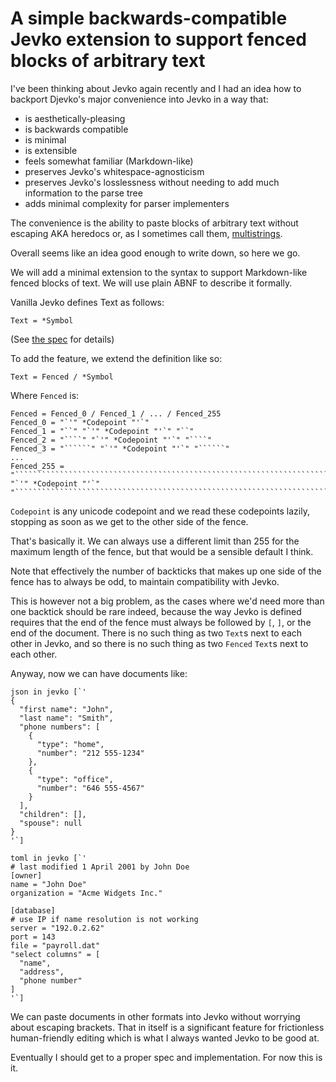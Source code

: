 # A simple backwards-compatible Jevko extension to support fenced blocks of arbitrary text

I've been thinking about Jevko again recently and I had an idea how to backport Djevko's major convenience into Jevko in a way that:

* is aesthetically-pleasing 
* is backwards compatible
* is minimal
* is extensible
* feels somewhat familiar (Markdown-like)
* preserves Jevko's whitespace-agnosticism
* preserves Jevko's losslessness without needing to add much information to the parse tree
* adds minimal complexity for parser implementers

The convenience is the ability to paste blocks of arbitrary text without escaping AKA heredocs or, as I sometimes call them, [multistrings](https://djedr.github.io/posts/multistrings-2023-05-25.html).

Overall seems like an idea good enough to write down, so here we go.

We will add a minimal extension to the syntax to support Markdown-like fenced blocks of text. We will use plain ABNF to describe it formally.

Vanilla Jevko defines Text as follows:

```abnf
Text = *Symbol
```

(See [the spec](https://jevko.org/spec.html) for details)

To add the feature, we extend the definition like so:

```abnf
Text = Fenced / *Symbol
```

Where `Fenced` is:

```abnf
Fenced = Fenced_0 / Fenced_1 / ... / Fenced_255
Fenced_0 = "`'" *Codepoint "'`"
Fenced_1 = "``" "`'" *Codepoint "'`" "``"
Fenced_2 = "````" "`'" *Codepoint "'`" "````"
Fenced_3 = "``````" "`'" *Codepoint "'`" "``````"
...
Fenced_255 = "``````````````````````````````````````````````````````````````````````````````````````````````````````````````````````````````````````````````````````````````````````````````````````````````````````````````````````````````````````````````````````````````````````````````````````````````````````````````````````````````````````````````````````````````````````````````````````````````````````````````````````````````````````````````````````````````````````````````````````````````````````````````````````````````" "`'" *Codepoint "'`" "``````````````````````````````````````````````````````````````````````````````````````````````````````````````````````````````````````````````````````````````````````````````````````````````````````````````````````````````````````````````````````````````````````````````````````````````````````````````````````````````````````````````````````````````````````````````````````````````````````````````````````````````````````````````````````````````````````````````````````````````````````````````````````````````"
```

`Codepoint` is any unicode codepoint and we read these codepoints lazily, stopping as soon as we get to the other side of the fence.

That's basically it. We can always use a different limit than 255 for the maximum length of the fence, but that would be a sensible default I think.

Note that effectively the number of backticks that makes up one side of the fence has to always be odd, to maintain compatibility with Jevko.

This is however not a big problem, as the cases where we'd need more than one backtick should be rare indeed, because the way Jevko is defined requires that the end of the fence must always be followed by `[`, `]`, or the end of the document. There is no such thing as two `Text`s next to each other in Jevko, and so there is no such thing as two `Fenced` `Text`s next to each other.

Anyway, now we can have documents like:

```
json in jevko [`'
{ 
  "first name": "John",
  "last name": "Smith",
  "phone numbers": [
    {
      "type": "home",
      "number": "212 555-1234"
    },
    {
      "type": "office",
      "number": "646 555-4567"
    }
  ],
  "children": [],
  "spouse": null 
}
'`]

toml in jevko [`'
# last modified 1 April 2001 by John Doe
[owner]
name = "John Doe"
organization = "Acme Widgets Inc."

[database]
# use IP if name resolution is not working
server = "192.0.2.62"
port = 143
file = "payroll.dat"
"select columns" = [
  "name", 
  "address", 
  "phone number"
]
'`]
```

We can paste documents in other formats into Jevko without worrying about escaping brackets. That in itself is a significant feature for frictionless human-friendly editing which is what I always wanted Jevko to be good at.

Eventually I should get to a proper spec and implementation. For now this is it.